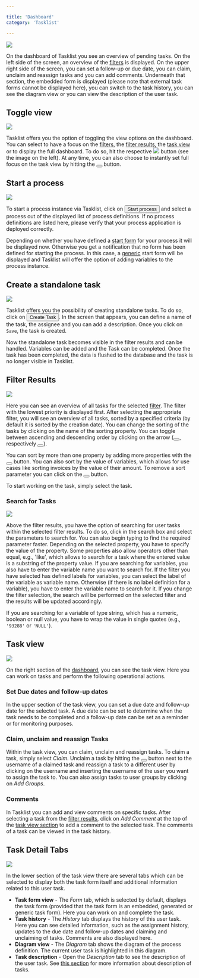 ```yaml
---

title: 'Dashboard'
category: 'Tasklist'

---
```


<div class="row">
  <div class="col-xs-6 col-sm-6 col-md-3">
    <img data-img-thumb src="ref:asset:/assets/img/implementation-tasklist/tasklist-dashboard-detail.png" />
  </div>
  <div class="col-xs-6 col-sm-6 col-md-9">
    <p>
      On the dashboard of Tasklist you see an overview of pending tasks. On the left side of the screen, an overview of the <a href="ref:#tasklist-filters">filters</a> is displayed. On the upper right side of the screen, you can set a follow-up or due date, you can claim, unclaim and reassign tasks and you can add comments. Underneath that section, the embedded form is displayed (please note that external task forms cannot be displayed here), you can switch to the task history, you can see the diagram view or you can view the description of the user task.
    </p>
  </div>
</div>

## Toggle view

<div class="row">
  <div class="col-xs-6 col-sm-6 col-md-3">
    <img data-img-thumb src="ref:asset:/assets/img/implementation-tasklist/tasklist-toggle-view.png" />
  </div>
  <div class="col-xs-6 col-sm-6 col-md-9">
    <p>
      Tasklist offers you the option of toggling the view options on the dashboard. You can select to have a focus on the <a href="ref:#tasklist-filters">filters</a>, the <a href="ref:#tasklist-dashboard-filter-results">filter results</a>, the <a href="ref:#tasklist-dashboard-task-view">task view</a> or to display the full dashboard. To do so, hit the respective <img src="ref:asset:/assets/img/implementation-tasklist/tasklist-toggle-view-button.png"></img> button (see the image on the left). At any time, you can also choose to instantly set full focus on the task view by hitting the <button class="btn btn-xs"><i class="glyphicon glyphicon-resize-full"></i></button> button.
    </p>
  </div>
</div>

## Start a process

<div class="row">
  <div class="col-xs-6 col-sm-6 col-md-3">
    <img data-img-thumb src="ref:asset:/assets/img/implementation-tasklist/tasklist-start-process.png" />
  </div>
  <div class="col-xs-6 col-sm-6 col-md-9">
    <p>
      To start a process instance via Tasklist, click on <button class="btn btn-xs"><i class="glyphicon glyphicon-list-alt"></i> Start process</button> and select a process out of the displayed list of process definitions. If no process definitions are listed here, please verify that your process application is deployed correctly.
    </p>
    <p>
      Depending on whether you have defined a <a href="ref:#task-forms">start form</a> for your process it will be displayed now. Otherwise you get a notification that no form has been defined for starting the process. In this case, a <a href="ref:#task-forms-generic-task-forms">generic</a> start form will be displayed and Tasklist will offer the option of adding variables to the process instance.
    </p>
  </div>
</div>

## Create a standalone task

<div class="row">
  <div class="col-xs-6 col-sm-6 col-md-3">
    <img data-img-thumb src="ref:asset:/assets/img/implementation-tasklist/tasklist-start-task.png" />
  </div>
  <div class="col-xs-6 col-sm-6 col-md-9">
    <p>
      Tasklist offers you the possibility of creating standalone tasks. To do so, click on <button class="btn btn-xs"><i class="glyphicon glyphicon-plus-sign"></i> Create Task</button>. In the screen that appears, you can define a name of the task, the assignee and you can add a description. Once you click on <code>Save</code>, the task is created.
    </p>
    <p>
      Now the standalone task becomes visible in the filter results and can be handled. Variables can be added and the Task can be completed. Once the task has been completed, the data is flushed to the database and the task is no longer visible in Tasklist.
    </p>
  </div>
</div>


## Filter Results

<div class="row">
  <div class="col-xs-6 col-sm-6 col-md-3">
    <img data-img-thumb src="ref:asset:/assets/img/implementation-tasklist/tasklist-filter-results.png" />
  </div>
  <div class="col-xs-6 col-sm-6 col-md-9">
    <p>
      Here you can see an overview of all tasks for the selected <a href="ref:#tasklist-filters">filter</a>. The filter with the lowest priority is displayed first. After selecting the appropriate filter, you will see an overview of all tasks, sorted by a specified criteria (by default it is sorted by the creation date). You can change the sorting of the tasks by clicking on the name of the sorting property. You can toggle between ascending and descending order by clicking on the arrow (<button class="btn btn-xs"><i class="glyphicon glyphicon-chevron-up"></i></button>, respectively <button class="btn btn-xs"><i class="glyphicon glyphicon-chevron-down"></i></button>).
    </p>
    <p>
      You can sort by more than one property by adding more properties with the <button class="btn btn-xs"><i class="glyphicon glyphicon-plus-sign"></i></button> button. You can also sort by the value of variables, which allows for use cases like sorting invoices by the value of their amount.</a> To remove a sort parameter you can click on the <button class="btn btn-xs"><i class="glyphicon glyphicon-minus-sign"></i></button> button.
    </p>
    <p>
       To start working on the task, simply select the task.
    </p>
  </div>
</div>

### Search for Tasks

<div class="row">
  <div class="col-xs-6 col-sm-6 col-md-3">
    <img data-img-thumb src="ref:asset:/assets/img/implementation-tasklist/tasklist-task-search.png" />
  </div>
  <div class="col-xs-6 col-sm-6 col-md-9">
    <p>
      Above the filter results, you have the option of searching for user tasks within the selected filter results. To do so, click in the search box and select the parameters to search for. You can also begin typing to find the required parameter faster. Depending on the selected property, you have to specify the value of the property. Some properties also allow operators other than equal, e.g., 'like', which allows to search for a task where the entered value is a substring of the property value. If you are searching for variables, you also have to enter the variable name you want to search for. If the filter you have selected has defined labels for variables, you can select the label of the variable as variable name. Otherwise (if there is no label definition for a variable), you have to enter the variable name to search for it. If you change the filter selection, the search will be performed on the selected filter and the results will be updated accordingly.
    </p>
    <p>
      If you are searching for a variable of type string, which has a numeric, boolean or null value, you have to wrap the value in single quotes (e.g., <code>'93288'</code> or <code>'NULL'</code>).
    </p>
  </div>
</div>

## Task view

<div class="row">
  <div class="col-xs-6 col-sm-6 col-md-3">
    <img data-img-thumb src="ref:asset:/assets/img/implementation-tasklist/tasklist-task-view.png" />
  </div>
  <div class="col-xs-6 col-sm-6 col-md-9">
    <p>
      On the right section of the <a href="ref:#tasklist-dashboard">dashboard</a>, you can see the task view. Here you can work on tasks and perform the following operational actions.
    </p>
  </div>
</div>

### Set Due dates and follow-up dates

In the upper section of the task view, you can set a due date and follow-up date for the selected task. A due date can be set to determine when the task needs to be completed and a follow-up date can be set as a reminder or for monitoring purposes.

### Claim, unclaim and reassign Tasks

Within the task view, you can claim, unclaim and reassign tasks. To claim a task, simply select _Claim_. Unclaim a task by hitting the <button class="btn btn-xs"><i class="glyphicon glyphicon-remove"></i></button> button next to the username of a claimed task and reassign a task to a different user by clicking on the username and inserting the username of the user you want to assign the task to. You can also assign tasks to user groups by clicking on _Add Groups_.

### Comments

In Tasklist you can add and view comments on specific tasks. After selecting a task from the [filter results](ref:#tasklist-dashboard-filter-results), click on _Add Comment_ at the top of the [task view section](ref:#tasklist-dashboard-task-view) to add a comment to the selected task. The comments of a task can be viewed in the task history.

## Task Detail Tabs

<div class="row">
  <div class="col-xs-6 col-sm-6 col-md-3">
    <img data-img-thumb src="ref:asset:/assets/img/implementation-tasklist/tasklist-task-view-tabs.png" />
  </div>
  <div class="col-xs-6 col-sm-6 col-md-9">
    <p>In the lower section of the task view there are several tabs which can be selected to display both the task form itself and additional information related to this user task.
      <ul>
        <li><strong>Task form view</strong> - The <i>Form</i> tab, which is selected by default, displays the task form (provided that the task form is an embedded, generated or generic task form). Here you can work on and complete the task.</li>
        <li><strong>Task history</strong> - The <i>History</i> tab displays the history of this user task. Here you can see detailed information, such as the assignment history, updates to the due date and follow-up dates and claiming and unclaiming of tasks. Comments are also displayed here.</li>
        <li><strong>Diagram view</strong> - The <i>Diagram</i> tab shows the diagram of the process definition. The current user task is highlighted in this diagram.</li>
        <li><strong>Task description</strong> - Open the <i>Description</i> tab to see the description of the user task. See <a href="ref:/api-references/bpmn20/#tasks-user-task-description">this section</a> for more information about description of tasks.</li>
      </ul>
    </p>
  </div>
</div>
